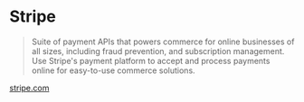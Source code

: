 # Stripe

> Suite of payment APIs that powers commerce for online businesses of all sizes, including fraud prevention, and subscription management. Use Stripe's payment platform to accept and process payments online for easy-to-use commerce solutions.

[stripe.com](https://stripe.com)
